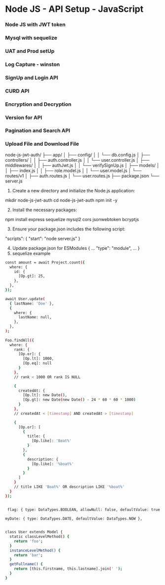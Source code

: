 # Node JS  - API Setup - JavaScript

### Node JS with JWT token
### Mysql with sequelize
### UAT and Prod setUp
### Log Capture - winston
### SignUp and Login API
### CURD API
### Encryption and Decryption
### Version for API
### Pagination and Search API
### Upload File and Download File



node-js-jwt-auth/
├── app/
│   ├── config/
│   │   └── db.config.js
│   ├── controllers/
│   │   ├── auth.controller.js
│   │   └── user.controller.js
│   ├── middlewares/
│   │   ├── authJwt.js
│   │   └── verifySignUp.js
│   ├── models/
│   │   ├── index.js
│   │   ├── role.model.js
│   │   └── user.model.js
│   └── routes/v1
│       ├── auth.routes.js
│       └── user.routes.js
├── package.json
└── server.js

1. Create a new directory and initialize the Node.js application:

mkdir node-js-jwt-auth
cd node-js-jwt-auth
npm init -y

2. Install the necessary packages:

npm install express sequelize mysql2 cors jsonwebtoken bcryptjs

3. Ensure your package.json includes the following script:

"scripts": {
  "start": "node server.js"
}

4. Update package.json for ESModules
{
  ...
  "type": "module",
  ...
}
5. sequelize example
```sh
const amount = await Project.count({
  where: {
    id: {
      [Op.gt]: 25,
    },
  },
});

await User.update(
  { lastName: 'Doe' },
  {
    where: {
      lastName: null,
    },
  },
);
  
Foo.findAll({
  where: {
    rank: {
      [Op.or]: {
        [Op.lt]: 1000,
        [Op.eq]: null
      }
    },
    // rank < 1000 OR rank IS NULL

    {
      createdAt: {
        [Op.lt]: new Date(),
        [Op.gt]: new Date(new Date() - 24 * 60 * 60 * 1000)
      }
    },
    // createdAt < [timestamp] AND createdAt > [timestamp]

    {
      [Op.or]: [
        {
          title: {
            [Op.like]: 'Boat%'
          }
        },
        {
          description: {
            [Op.like]: '%boat%'
          }
        }
      ]
    }
    // title LIKE 'Boat%' OR description LIKE '%boat%'
  }
});
 
 
 flag: { type: DataTypes.BOOLEAN, allowNull: false, defaultValue: true },

myDate: { type: DataTypes.DATE, defaultValue: DataTypes.NOW },


class User extends Model {
  static classLevelMethod() {
    return 'foo';
  }
  instanceLevelMethod() {
    return 'bar';
  }
  getFullname() {
    return [this.firstname, this.lastname].join(' ');
  }
}
```



